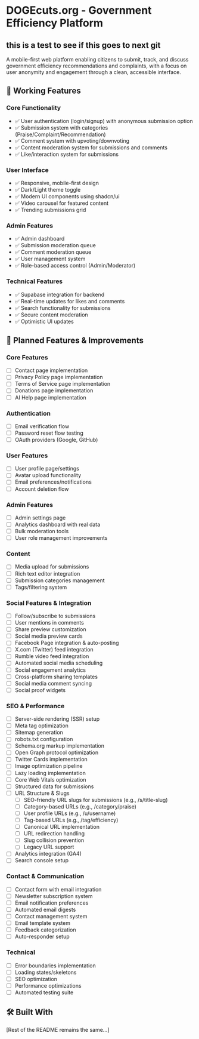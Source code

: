 # DOGEcuts.org - Government Efficiency Platform
## this is a test to see if this goes to next git 
A mobile-first web platform enabling citizens to submit, track, and discuss government efficiency recommendations and complaints, with a focus on user anonymity and engagement through a clean, accessible interface.

## 🌟 Working Features

### Core Functionality
- ✅ User authentication (login/signup) with anonymous submission option
- ✅ Submission system with categories (Praise/Complaint/Recommendation)
- ✅ Comment system with upvoting/downvoting
- ✅ Content moderation system for submissions and comments
- ✅ Like/interaction system for submissions

### User Interface
- ✅ Responsive, mobile-first design
- ✅ Dark/Light theme toggle
- ✅ Modern UI components using shadcn/ui
- ✅ Video carousel for featured content
- ✅ Trending submissions grid

### Admin Features
- ✅ Admin dashboard
- ✅ Submission moderation queue
- ✅ Comment moderation queue
- ✅ User management system
- ✅ Role-based access control (Admin/Moderator)

### Technical Features
- ✅ Supabase integration for backend
- ✅ Real-time updates for likes and comments
- ✅ Search functionality for submissions
- ✅ Secure content moderation
- ✅ Optimistic UI updates

## 🚧 Planned Features & Improvements

### Core Features
- [ ] Contact page implementation
- [ ] Privacy Policy page implementation
- [ ] Terms of Service page implementation
- [ ] Donations page implementation
- [ ] AI Help page implementation

### Authentication
- [ ] Email verification flow
- [ ] Password reset flow testing
- [ ] OAuth providers (Google, GitHub)

### User Features
- [ ] User profile page/settings
- [ ] Avatar upload functionality
- [ ] Email preferences/notifications
- [ ] Account deletion flow

### Admin Features
- [ ] Admin settings page
- [ ] Analytics dashboard with real data
- [ ] Bulk moderation tools
- [ ] User role management improvements

### Content
- [ ] Media upload for submissions
- [ ] Rich text editor integration
- [ ] Submission categories management
- [ ] Tags/filtering system

### Social Features & Integration
- [ ] Follow/subscribe to submissions
- [ ] User mentions in comments
- [ ] Share preview customization
- [ ] Social media preview cards
- [ ] Facebook Page integration & auto-posting
- [ ] X.com (Twitter) feed integration
- [ ] Rumble video feed integration
- [ ] Automated social media scheduling
- [ ] Social engagement analytics
- [ ] Cross-platform sharing templates
- [ ] Social media comment syncing
- [ ] Social proof widgets

### SEO & Performance
- [ ] Server-side rendering (SSR) setup
- [ ] Meta tag optimization
- [ ] Sitemap generation
- [ ] robots.txt configuration
- [ ] Schema.org markup implementation
- [ ] Open Graph protocol optimization
- [ ] Twitter Cards implementation
- [ ] Image optimization pipeline
- [ ] Lazy loading implementation
- [ ] Core Web Vitals optimization
- [ ] Structured data for submissions
- [ ] URL Structure & Slugs
  - [ ] SEO-friendly URL slugs for submissions (e.g., /s/title-slug)
  - [ ] Category-based URLs (e.g., /category/praise)
  - [ ] User profile URLs (e.g., /u/username)
  - [ ] Tag-based URLs (e.g., /tag/efficiency)
  - [ ] Canonical URL implementation
  - [ ] URL redirection handling
  - [ ] Slug collision prevention
  - [ ] Legacy URL support
- [ ] Analytics integration (GA4)
- [ ] Search console setup

### Contact & Communication
- [ ] Contact form with email integration
- [ ] Newsletter subscription system
- [ ] Email notification preferences
- [ ] Automated email digests
- [ ] Contact management system
- [ ] Email template system
- [ ] Feedback categorization
- [ ] Auto-responder setup

### Technical
- [ ] Error boundaries implementation
- [ ] Loading states/skeletons
- [ ] SEO optimization
- [ ] Performance optimizations
- [ ] Automated testing suite

## 🛠️ Built With
[Rest of the README remains the same...]
